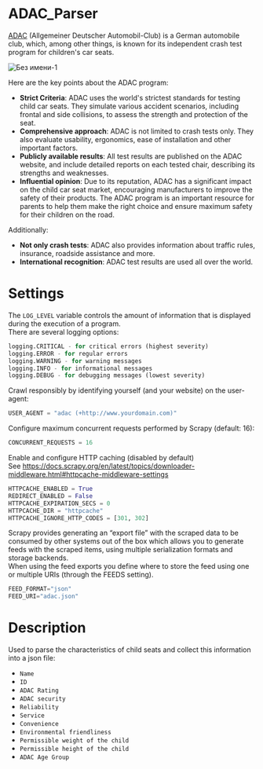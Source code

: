 # ADAC_Parser
[ADAC](https://www.adac.de/) (Allgemeiner Deutscher Automobil-Club) is a German automobile club, which, among other things, is known for its independent crash test program for children's car seats.

![Без имени-1](https://github.com/StefKot/ADAC_Parser/assets/96449266/ae66f67c-0067-41d8-a5b8-126789428fbe)

Here are the key points about the ADAC program:
* **Strict Criteria**: ADAC uses the world's strictest standards for testing child car seats. They simulate various accident scenarios, including frontal and side collisions, to assess the strength and protection of the seat.
* **Comprehensive approach**: ADAC is not limited to crash tests only. They also evaluate usability, ergonomics, ease of installation and other important factors.
* **Publicly available results**: All test results are published on the ADAC website, and include detailed reports on each tested chair, describing its strengths and weaknesses.
* **Influential opinion**: Due to its reputation, ADAC has a significant impact on the child car seat market, encouraging manufacturers to improve the safety of their products.
The ADAC program is an important resource for parents to help them make the right choice and ensure maximum safety for their children on the road.

Additionally:
* **Not only crash tests**: ADAC also provides information about traffic rules, insurance, roadside assistance and more.
* **International recognition**: ADAC test results are used all over the world.

# Settings
The `LOG_LEVEL` variable controls the amount of information that is displayed during the execution of a program.  
There are several logging options:
``` python
logging.CRITICAL - for critical errors (highest severity)
logging.ERROR - for regular errors
logging.WARNING - for warning messages
logging.INFO - for informational messages
logging.DEBUG - for debugging messages (lowest severity)
```

Crawl responsibly by identifying yourself (and your website) on the user-agent:
``` python
USER_AGENT = "adac (+http://www.yourdomain.com)"
```

Configure maximum concurrent requests performed by Scrapy (default: 16):
``` python 
CONCURRENT_REQUESTS = 16
```

Enable and configure HTTP caching (disabled by default)  
See https://docs.scrapy.org/en/latest/topics/downloader-middleware.html#httpcache-middleware-settings
``` python
HTTPCACHE_ENABLED = True
REDIRECT_ENABLED = False
HTTPCACHE_EXPIRATION_SECS = 0
HTTPCACHE_DIR = "httpcache"
HTTPCACHE_IGNORE_HTTP_CODES = [301, 302]
```

Scrapy provides generating an “export file” with the scraped data to be consumed by other systems out of the box which allows you to generate feeds with the scraped items, using multiple serialization formats and storage backends.  
When using the feed exports you define where to store the feed using one or multiple URIs (through the FEEDS setting).
``` python
FEED_FORMAT="json"
FEED_URI="adac.json"
```

# Description
Used to parse the characteristics of child seats and collect this information into a json file:
* `Name`
* `ID`
* `ADAC Rating`
* `ADAC security`
* `Reliability`
* `Service`
* `Convenience`
* `Environmental friendliness`
* `Permissible weight of the child`
* `Permissible height of the child`
* `ADAC Age Group`
